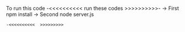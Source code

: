 To run this code 
   -<<<<<<<<<< run these codes  >>>>>>>>>>-
  -> First npm install
  -> Second node server.js

     
    -<<<<<<<<<<  >>>>>>>>>
